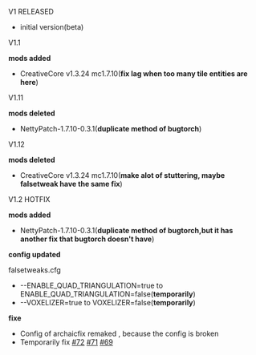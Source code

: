 V1 RELEASED

* initial version(beta)

V1.1

**mods added**

* CreativeCore v1.3.24 mc1.7.10(**fix lag when too many tile entities are here**)

V1.11

**mods deleted**

* NettyPatch-1.7.10-0.3.1(**duplicate method of bugtorch**)

V1.12

**mods deleted**

* CreativeCore v1.3.24 mc1.7.10(**make alot of stuttering, maybe falsetweak have the same fix**)

V1.2 HOTFIX

**mods added**

* NettyPatch-1.7.10-0.3.1(**duplicate method of bugtorch,but it has another fix that bugtorch doesn't have**)

**config updated**

falsetweaks.cfg

* --ENABLE_QUAD_TRIANGULATION=true to ENABLE_QUAD_TRIANGULATION=false(**temporarily**)
* --VOXELIZER=true to VOXELIZER=false(**temporarily**)

**fixe**

* Config of archaicfix remaked , because the config is broken
* Temporarily fix [#72](https://github.com/quentin452/private-minecraft-modpack/issues/72)  [#71](https://github.com/quentin452/private-minecraft-modpack/issues/71) [#69](https://github.com/quentin452/private-minecraft-modpack/issues/69)
